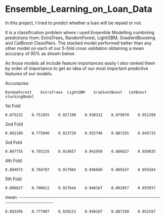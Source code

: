 # Ensemble_Learning_on_Loan_Data

In this project, I tried to predict whether a loan will be repaid or not.

It is a classification problem where i used Ensemble Modelling combining predictions from: ExtraTrees, RandomForest, LightGBM, GradientBoosting and CatBoost Classifiers. The stacked model performed better than any other model on each of our 5-fold cross validation obtaining a mean accuracy of 95% as shown below.

As those models all include feature importances easily I also ranked them by order of importance to get an idea of our most important predictive features of our models.


Accuracies:

	RandomForest	ExtraTrees	LightGBM	GradientBoost	CatBoost	stackingModel
	
1st Fold

	0.875232	0.751855	0.927180	0.938312	0.879870	0.951299

2nd Fold	

	0.882189	0.775046	0.913729	0.932746	0.887291	0.945733

3rd Fold

	0.887755	0.793135	0.914657	0.942950	0.886827	0.950835

4th Fold

	0.884972	0.784787	0.917904	0.946660	0.889147	0.959184

5th Fold

	0.886827	0.780612	0.927644	0.940167	0.892857	0.955937
	
mean: -----------------------------------------------------------------------------------------------

	0.883395	0.777087	0.920223	0.940167	0.887199	0.952597
